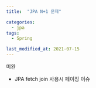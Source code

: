 ```yaml
---
title:  "JPA N+1 문제"

categories:
  - jpa
tags:
  - Spring

last_modified_at: 2021-07-15
---
```



미완
* JPA fetch join 사용시 페이징 이슈